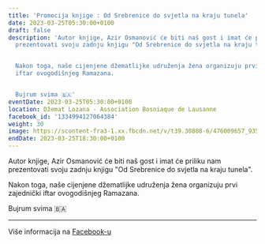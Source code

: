 ```yaml
---
title: 'Promocija knjige : Od Srebrenice do svjetla na kraju tunela'
date: 2023-03-25T05:30:00+0100
draft: false
description: 'Autor knjige, Azir Osmanović će biti naš gost i imat će priliku nam
  prezentovati svoju zadnju knjigu "Od Srebrenice do svjetla na kraju tunela".


  Nakon toga, naše cijenjene džematlijke udruženja žena organizuju prvi zajednički
  iftar ovogodišnjeg Ramazana.


  Bujrum svima 🇧🇦'
eventDate: 2023-03-25T05:30:00+0100
location: Džemat Lozana - Association Bosniaque de Lausanne
facebook_id: '1334994127064384'
weight: 30
image: https://scontent-fra3-1.xx.fbcdn.net/v/t39.30808-6/476009657_935496042044329_8178626072168630847_n.jpg?_nc_cat=101&ccb=1-7&_nc_sid=9e60e4&_nc_ohc=-JHwjYZeww8Q7kNvwFbr5G6&_nc_oc=AdnDtOzXsTkh_Mq_lXMXz704OtzBR_wVrvRUihEdU864L1rMxEmWDLgRP5Mx25snNdY&_nc_zt=23&_nc_ht=scontent-fra3-1.xx&edm=ABTKTjYEAAAA&_nc_gid=r5uuwwDPuSUtykq09lUSbA&_nc_tpa=Q5bMBQF21ZCGU-K3dmdRQl7QL14BeGpw5yiz9sd1sXUefypG0p_VcwoibX3wz9xK9p8iRyoDtrxWzLH05w&oh=00_AfcZdUPbA9HZdo6eD9wm6cvce65DO3FN8LIeNW332XiSCQ&oe=690B461C
endDate: 2023-03-25T18:30:00+0100
---
```


Autor knjige, Azir Osmanović će biti naš gost i imat će priliku nam prezentovati svoju zadnju knjigu "Od Srebrenice do svjetla na kraju tunela".

Nakon toga, naše cijenjene džematlijke udruženja žena organizuju prvi zajednički iftar ovogodišnjeg Ramazana.

Bujrum svima 🇧🇦

---

Više informacija na [Facebook-u](https://facebook.com/events/1334994127064384)